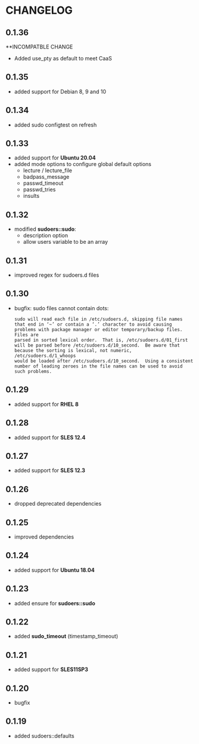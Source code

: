 # CHANGELOG

## 0.1.36

**INCOMPATBLE CHANGE
* Added use_pty as default to meet CaaS

## 0.1.35

* added support for Debian 8, 9 and 10

## 0.1.34

* added sudo configtest on refresh

## 0.1.33

* added support for **Ubuntu 20.04**
* added mode options to configure global default options
  - lecture / lecture_file
  - badpass_message
  - passwd_timeout
  - passwd_tries
  - insults

## 0.1.32

* modified **sudoers::sudo**:
  - description option
  - allow users variable to be an array

## 0.1.31

* improved regex for sudoers.d files

## 0.1.30

* bugfix: sudo files cannot contain dots:
  ```
  sudo will read each file in /etc/sudoers.d, skipping file names that end in ‘~’ or contain a ‘.’ character to avoid causing problems with package manager or editor temporary/backup files.  Files are
  parsed in sorted lexical order.  That is, /etc/sudoers.d/01_first will be parsed before /etc/sudoers.d/10_second.  Be aware that because the sorting is lexical, not numeric, /etc/sudoers.d/1_whoops
  would be loaded after /etc/sudoers.d/10_second.  Using a consistent number of leading zeroes in the file names can be used to avoid such problems.
  ```

## 0.1.29

* added support for **RHEL 8**

## 0.1.28

* added support for **SLES 12.4**

## 0.1.27

* added support for **SLES 12.3**

## 0.1.26

* dropped deprecated dependencies

## 0.1.25

* improved dependencies

## 0.1.24

* added support for **Ubuntu 18.04**

## 0.1.23

* added ensure for **sudoers::sudo**

## 0.1.22

* added **sudo_timeout** (timestamp_timeout)

## 0.1.21

* added support for **SLES11SP3**

## 0.1.20

* bugfix

## 0.1.19

* added sudoers::defaults
